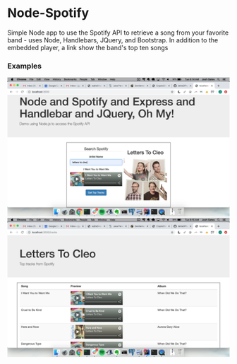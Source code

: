 # Node-Spotify




Simple Node app to use the Spotify API to retrieve a song from your favorite band - uses Node, Handlebars, JQuery, and Bootstrap. In addition to the embedded player, a link show the band's top ten songs

### Examples
<img src="SS1.png" size="300px">

<img src="SS2.png" size="300px">

